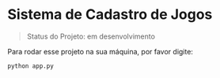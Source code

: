 # Sistema de Cadastro de Jogos

> Status do Projeto: em desenvolvimento

Para rodar esse projeto na sua máquina, por favor digite:

```
python app.py
```
